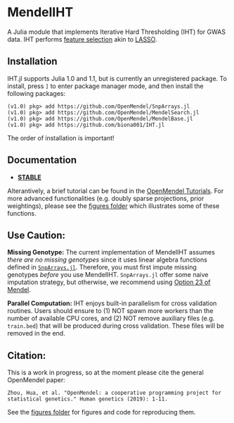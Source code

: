 # MendelIHT

A Julia module that implements Iterative Hard Thresholding (IHT) for GWAS data. IHT performs [feature selection](https://en.wikipedia.org/wiki/Feature_selection) akin to [LASSO](https://en.wikipedia.org/wiki/Lasso_(statistics)). 

## Installation

IHT.jl supports Julia 1.0 and 1.1, but is currently an unregistered package. To install, press `]` to enter package manager mode, and then install the following packages:

```
(v1.0) pkg> add https://github.com/OpenMendel/SnpArrays.jl
(v1.0) pkg> add https://github.com/OpenMendel/MendelSearch.jl
(v1.0) pkg> add https://github.com/OpenMendel/MendelBase.jl
(v1.0) pkg> add https://github.com/biona001/IHT.jl
```

The order of installation is important!

## Documentation

+ [**STABLE**](https://biona001.github.io/MendelIHT.jl/stable)

Alterantively, a brief tutorial can be found in the [OpenMendel Tutorials](https://github.com/OpenMendel/Tutorials/blob/master/IHT/Mendel_IHT_tutorial.ipynb). For more advanced functionalities (e.g. doubly sparse projections, prior weightings), please see the [figures folder](https://github.com/biona001/MendelIHT.jl/tree/master/figures) which illustrates some of these functions. 

## Use Caution:

**Missing Genotype:**
The current implementation of MendelIHT assumes *there are no missing genotypes* since it uses linear algebra functions defined in [`SnpArrays.jl`](https://openmendel.github.io/SnpArrays.jl/latest/man/snparray/#linear-algebra-with-snparray). Therefore, you must first impute missing genotypes *before* you use MendelIHT. `SnpArrays.jl` offer some naive imputation strategy, but otherwise, we recommend using [Option 23 of Mendel](http://www.genetics.ucla.edu/software/mendel). 

**Parallel Computation:**
IHT enjoys built-in parallelism for cross validation routines. Users should ensure to (1) NOT spawn more workers than the number of available CPU cores, and (2) NOT remove auxiliary files (e.g. `train.bed`) that will be produced during cross validation. These files will be removed in the end. 

## Citation:

This is a work in progress, so at the moment please cite the general OpenMendel paper:

```
Zhou, Hua, et al. "OpenMendel: a cooperative programming project for statistical genetics." Human genetics (2019): 1-11.
```


See the [figures folder](https://github.com/biona001/MendelIHT.jl/tree/master/figures) for figures and code for reproducing them.